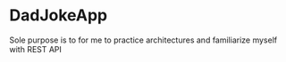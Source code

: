 # DadJokeApp
Sole purpose is to for me to practice architectures and familiarize myself with REST API 
